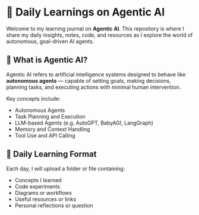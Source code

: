 # 🤖 Daily Learnings on Agentic AI

Welcome to my learning journal on **Agentic AI**. This repository is where I share my daily insights, notes, code, and resources as I explore the world of autonomous, goal-driven AI agents.

## 🧠 What is Agentic AI?

Agentic AI refers to artificial intelligence systems designed to behave like **autonomous agents** — capable of setting goals, making decisions, planning tasks, and executing actions with minimal human intervention.

Key concepts include:
- Autonomous Agents
- Task Planning and Execution
- LLM-based Agents (e.g. AutoGPT, BabyAGI, LangGraph)
- Memory and Context Handling
- Tool Use and API Calling

## 📆 Daily Learning Format

Each day, I will upload a folder or file containing:
- Concepts I learned
- Code experiments
- Diagrams or workflows
- Useful resources or links
- Personal reflections or question

